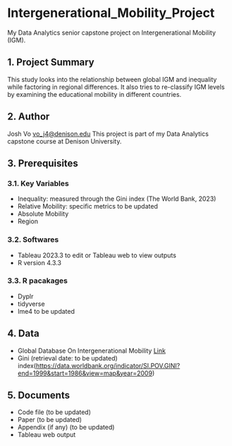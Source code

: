 # Intergenerational_Mobility_Project
My Data Analytics senior capstone project on Intergenerational Mobility (IGM).
## 1. Project Summary
This study looks into the relationship between global IGM and inequality while factoring in regional differences. It also tries to re-classify IGM levels by examining the educational mobility in different countries.
## 2. Author
Josh Vo
vo_j4@denison.edu
This project is part of my Data Analytics capstone course at Denison University. 
## 3. Prerequisites
### 3.1. Key Variables
- Inequality: measured through the Gini index (The World Bank, 2023)
- Relative Mobility: specific metrics  to be updated
- Absolute Mobility
- Region
### 3.2. Softwares
- Tableau 2023.3 to edit or Tableau web to view outputs
- R version 4.3.3
### 3.3. R pacakages
- Dyplr
- tidyverse
- lme4
  to be updated
## 4. Data
- Global Database On Intergenerational Mobility  [Link](https://datacatalog.worldbank.org/search/dataset/0050771/global-database-on-intergenerational-mobility)
- Gini (retrieval date: to be updated) index(https://data.worldbank.org/indicator/SI.POV.GINI?end=1999&start=1986&view=map&year=2009) 
## 5. Documents
- Code file (to be updated)
- Paper (to be updated)
- Appendix (if any) (to be updated)
- Tableau web output 
